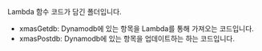 Lambda 함수 코드가 담긴 폴더입니다.
 - xmasGetdb: Dynamodb에 있는 항목을 Lambda를 통해 가져오는 코드입니다.
 - xmasPostdb: Dynamodb에 있는 항목을 업데이트하는 하는 코드입니다. 
